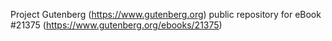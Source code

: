 Project Gutenberg (https://www.gutenberg.org) public repository for eBook #21375 (https://www.gutenberg.org/ebooks/21375)

